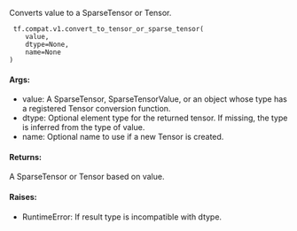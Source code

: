 Converts value to a SparseTensor or Tensor.

```
 tf.compat.v1.convert_to_tensor_or_sparse_tensor(
    value,
    dtype=None,
    name=None
)
```
#### Args:
- value: A SparseTensor, SparseTensorValue, or an object whose type has a registered Tensor conversion function.
- dtype: Optional element type for the returned tensor. If missing, the type is inferred from the type of value.
- name: Optional name to use if a new Tensor is created.
#### Returns:
A SparseTensor or Tensor based on value.
#### Raises:
- RuntimeError: If result type is incompatible with dtype.
